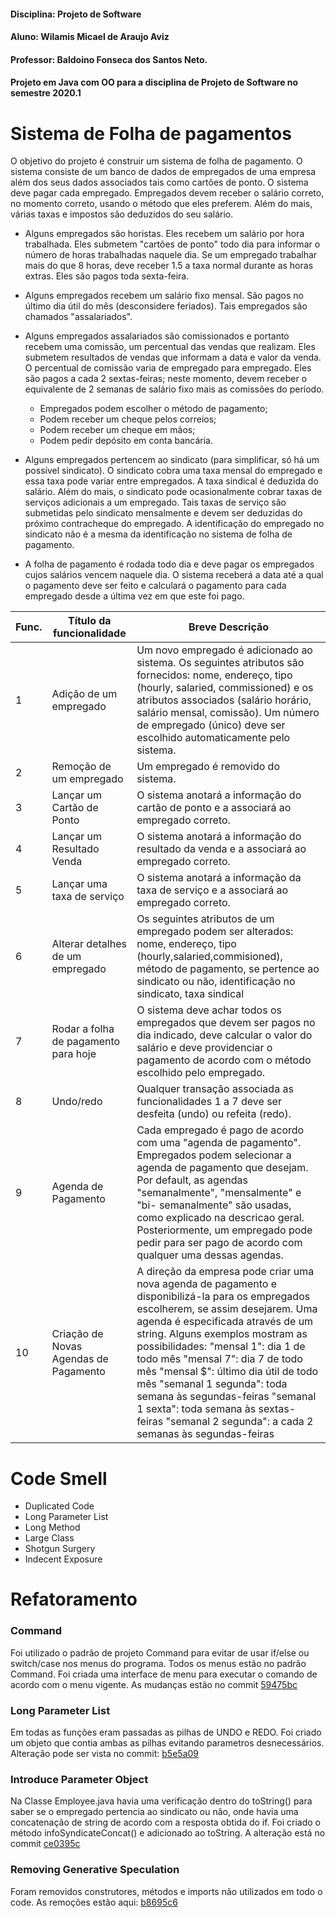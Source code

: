 #### Disciplina: Projeto de Software
#### Aluno: Wilamis Micael de Araujo Aviz
#### Professor: Baldoino Fonseca dos Santos Neto.
#### Projeto em Java com OO para a disciplina de Projeto de Software no semestre 2020.1

# Sistema de Folha de pagamentos
O objetivo do projeto é construir um sistema de folha de pagamento. O sistema consiste de um banco de dados de empregados de uma empresa além dos seus dados associados tais como cartões de ponto. O sistema deve pagar cada empregado. Empregados devem receber o salário correto, no momento correto, usando o método que eles preferem. Além do mais, várias taxas e impostos são deduzidos do seu salário.

* Alguns empregados são horistas. Eles recebem um salário por hora trabalhada. Eles submetem "cartões de ponto" todo dia para informar o número de horas trabalhadas naquele dia. Se um empregado trabalhar mais do que 8 horas, deve receber 1.5 a taxa normal durante as horas extras. Eles são pagos toda sexta-feira.

*  Alguns empregados recebem um salário fixo mensal. São pagos no último dia útil do mês (desconsidere feriados). Tais empregados são chamados "assalariados". 

* Alguns empregados assalariados são comissionados e portanto recebem uma comissão, um percentual das vendas que realizam. Eles submetem resultados de vendas que informam a data e valor da venda. O percentual de comissão varia de empregado para empregado. Eles são pagos a cada 2 sextas-feiras; neste momento, devem receber o equivalente de 2 semanas de salário fixo mais as comissões do período.

  * Empregados podem escolher o método de pagamento;
  * Podem receber um cheque pelos correios;
  * Podem receber um cheque em mãos;
  * Podem pedir depósito em conta bancária.
 
* Alguns empregados pertencem ao sindicato (para simplificar, só há um possível sindicato). O sindicato cobra uma taxa mensal do empregado e essa taxa pode variar entre empregados. A taxa sindical é deduzida do salário. Além do mais, o sindicato pode ocasionalmente cobrar taxas de serviços adicionais a um empregado. Tais taxas de serviço são submetidas pelo sindicato mensalmente e devem ser deduzidas do próximo contracheque do empregado. A identificação do empregado no sindicato não é a mesma da identificação no sistema de folha de pagamento.

* A folha de pagamento é rodada todo dia e deve pagar os empregados cujos salários vencem naquele dia. O sistema receberá a data até a qual o pagamento deve ser feito e calculará o pagamento para cada empregado desde a última vez em que este foi pago.

| Func. |  Título da funcionalidade                  |   Breve Descrição  |
| ----- | ---------------------------                |  ----------------- |
|   1   |     Adição de um empregado                 | Um novo empregado é adicionado ao sistema. Os seguintes atributos são fornecidos: nome, endereço, tipo (hourly, salaried, commissioned) e os atributos associados (salário horário, salário mensal, comissão). Um número de empregado (único) deve ser escolhido automaticamente pelo sistema. |
|   2   |     Remoção de um empregado                | Um empregado é removido do sistema. |
|   3   |     Lançar um Cartão de Ponto              | O sistema anotará a informação do cartão de ponto e a associará ao empregado correto. |
|   4   |     Lançar um Resultado Venda              | O sistema anotará a informação do resultado da venda e a associará ao empregado correto.|
|   5   |     Lançar uma taxa de serviço             | O sistema anotará a informação da taxa de serviço e a associará ao empregado correto. |
|   6   |     Alterar detalhes de um empregado       | Os seguintes atributos de um empregado podem ser alterados: nome, endereço, tipo (hourly,salaried,commisioned), método de pagamento, se pertence ao sindicato ou não, identificação no sindicato, taxa sindical |
|   7   |     Rodar a folha de pagamento para hoje   | O sistema deve achar todos os empregados que devem ser pagos no dia indicado, deve calcular o valor do salário e deve providenciar o pagamento de acordo com o método escolhido pelo empregado. |
|   8   |               Undo/redo                    | Qualquer transação associada as funcionalidades 1 a 7 deve ser desfeita (undo) ou refeita (redo). |
|   9   |            Agenda de Pagamento             | Cada empregado é pago de acordo com uma "agenda de pagamento". Empregados podem selecionar a agenda de pagamento que desejam. Por default, as agendas "semanalmente", "mensalmente" e "bi- semanalmente" são usadas, como explicado na descricao geral. Posteriormente, um empregado pode pedir para ser pago de acordo com qualquer uma dessas agendas.|
|  10   |Criação de Novas <br>Agendas de Pagamento   | A direção da empresa pode criar uma nova agenda de pagamento e disponibilizá-la para os empregados escolherem, se assim desejarem. Uma agenda é especificada através de um string. Alguns exemplos mostram as possibilidades: "mensal 1": dia 1 de todo mês "mensal 7": dia 7 de todo mês "mensal $": último dia útil de todo mês "semanal 1 segunda": toda semana às segundas-feiras "semanal 1 sexta": toda semana às sextas-feiras "semanal 2 segunda": a cada 2 semanas às segundas-feiras |


# Code Smell
* Duplicated Code
* Long Parameter List
* Long Method
* Large Class
* Shotgun Surgery
* Indecent Exposure

# Refatoramento

### Command
Foi utilizado o padrão de projeto Command para evitar de usar if/else ou switch/case nos menus do programa. Todos os menus estão no padrão Command. Foi criada uma interface de menu para executar o comando de acordo com o menu vigente. As mudanças estão no commit [59475bc](https://github.com/WilamisAviz15/PayrollRefactoring/commit/59475bc63956216cab9712ebe1575ed7c41ff7d1)

### Long Parameter List
Em todas as funções eram passadas as pilhas de UNDO e REDO. Foi criado um objeto que contia ambas as pilhas evitando parametros desnecessários. Alteração pode ser vista no commit: [b5e5a09](https://github.com/WilamisAviz15/PayrollRefactoring/commit/b5e5a0986767729fe53756865af72b7bc743a384)

### Introduce Parameter Object
Na Classe Employee.java havia uma verificação dentro do toString() para saber se o empregado pertencia ao sindicato ou não, onde havia uma concatenação de string de acordo com a resposta obtida do if. Foi criado o método infoSyndicateConcat() e adicionado ao toString. A alteração está no commit [ce0395c](https://github.com/WilamisAviz15/PayrollRefactoring/commit/ce0395c92e0bbfccf13b4a0d1495cb9e83f54f60)

### Removing Generative Speculation
Foram removidos construtores, métodos e imports não utilizados em todo o code. As remoções estão aqui: 
[b8695c6](https://github.com/WilamisAviz15/PayrollRefactoring/commit/b8695c60fed6ace15b6f905799df04e04261be42)

